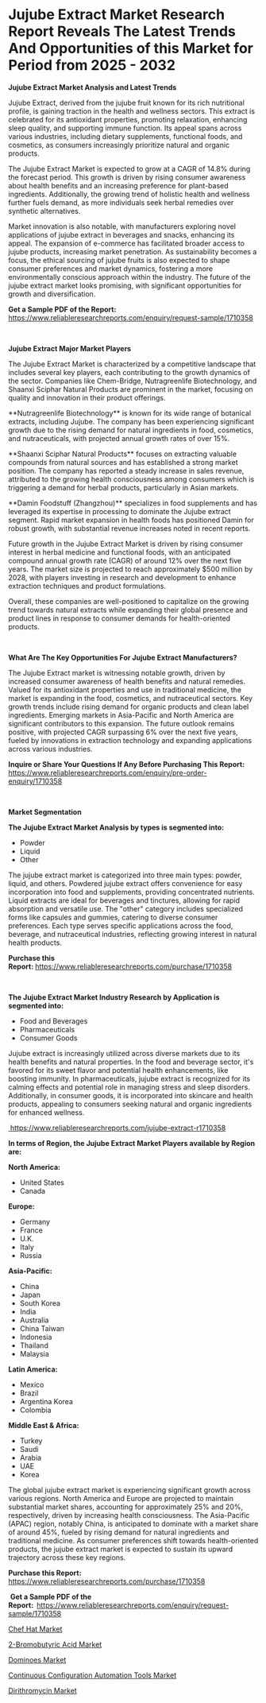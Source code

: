 <p><h1>Jujube Extract Market Research Report Reveals The Latest Trends And Opportunities of this Market for Period from 2025 - 2032</h1></p><p><strong>Jujube Extract Market Analysis and Latest Trends</strong></p>
<p><p>Jujube Extract, derived from the jujube fruit known for its rich nutritional profile, is gaining traction in the health and wellness sectors. This extract is celebrated for its antioxidant properties, promoting relaxation, enhancing sleep quality, and supporting immune function. Its appeal spans across various industries, including dietary supplements, functional foods, and cosmetics, as consumers increasingly prioritize natural and organic products.</p><p>The Jujube Extract Market is expected to grow at a CAGR of 14.8% during the forecast period. This growth is driven by rising consumer awareness about health benefits and an increasing preference for plant-based ingredients. Additionally, the growing trend of holistic health and wellness further fuels demand, as more individuals seek herbal remedies over synthetic alternatives. </p><p>Market innovation is also notable, with manufacturers exploring novel applications of jujube extract in beverages and snacks, enhancing its appeal. The expansion of e-commerce has facilitated broader access to jujube products, increasing market penetration. As sustainability becomes a focus, the ethical sourcing of jujube fruits is also expected to shape consumer preferences and market dynamics, fostering a more environmentally conscious approach within the industry. The future of the jujube extract market looks promising, with significant opportunities for growth and diversification.</p></p>
<p><strong>Get a Sample PDF of the Report:&nbsp;</strong> <a href="https://www.reliableresearchreports.com/enquiry/request-sample/1710358?utm_campaign=32&utm_medium=2&utm_source=Github&utm_content=ia&utm_term=10012025&utm_id=jujube-extract">https://www.reliableresearchreports.com/enquiry/request-sample/1710358</a></p>
<p>&nbsp;</p>
<p><strong>Jujube Extract Major Market Players</strong></p>
<p><p>The Jujube Extract Market is characterized by a competitive landscape that includes several key players, each contributing to the growth dynamics of the sector. Companies like Chem-Bridge, Nutragreenlife Biotechnology, and Shaanxi Sciphar Natural Products are prominent in the market, focusing on quality and innovation in their product offerings.</p><p>**Nutragreenlife Biotechnology** is known for its wide range of botanical extracts, including Jujube. The company has been experiencing significant growth due to the rising demand for natural ingredients in food, cosmetics, and nutraceuticals, with projected annual growth rates of over 15%.</p><p>**Shaanxi Sciphar Natural Products** focuses on extracting valuable compounds from natural sources and has established a strong market position. The company has reported a steady increase in sales revenue, attributed to the growing health consciousness among consumers which is triggering a demand for herbal products, particularly in Asian markets.</p><p>**Damin Foodstuff (Zhangzhou)** specializes in food supplements and has leveraged its expertise in processing to dominate the Jujube extract segment. Rapid market expansion in health foods has positioned Damin for robust growth, with substantial revenue increases noted in recent reports.</p><p>Future growth in the Jujube Extract Market is driven by rising consumer interest in herbal medicine and functional foods, with an anticipated compound annual growth rate (CAGR) of around 12% over the next five years. The market size is projected to reach approximately $500 million by 2028, with players investing in research and development to enhance extraction techniques and product formulations.</p><p>Overall, these companies are well-positioned to capitalize on the growing trend towards natural extracts while expanding their global presence and product lines in response to consumer demands for health-oriented products.</p></p>
<p>&nbsp;</p>
<p><strong>What Are The Key Opportunities For Jujube Extract Manufacturers?</strong></p>
<p><p>The Jujube Extract market is witnessing notable growth, driven by increased consumer awareness of health benefits and natural remedies. Valued for its antioxidant properties and use in traditional medicine, the market is expanding in the food, cosmetics, and nutraceutical sectors. Key growth trends include rising demand for organic products and clean label ingredients. Emerging markets in Asia-Pacific and North America are significant contributors to this expansion. The future outlook remains positive, with projected CAGR surpassing 6% over the next five years, fueled by innovations in extraction technology and expanding applications across various industries.</p></p>
<p><strong>Inquire or Share Your Questions If Any Before Purchasing This Report:</strong> <a href="https://www.reliableresearchreports.com/enquiry/pre-order-enquiry/1710358?utm_campaign=32&utm_medium=2&utm_source=Github&utm_content=ia&utm_term=10012025&utm_id=jujube-extract">https://www.reliableresearchreports.com/enquiry/pre-order-enquiry/1710358</a></p>
<p>&nbsp;</p>
<p><strong>Market Segmentation</strong></p>
<p><strong>The Jujube Extract Market Analysis by types is segmented into:</strong></p>
<p><ul><li>Powder</li><li>Liquid</li><li>Other</li></ul></p>
<p><p>The jujube extract market is categorized into three main types: powder, liquid, and others. Powdered jujube extract offers convenience for easy incorporation into food and supplements, providing concentrated nutrients. Liquid extracts are ideal for beverages and tinctures, allowing for rapid absorption and versatile use. The "other" category includes specialized forms like capsules and gummies, catering to diverse consumer preferences. Each type serves specific applications across the food, beverage, and nutraceutical industries, reflecting growing interest in natural health products.</p></p>
<p><strong>Purchase this Report:&nbsp;</strong><a href="https://www.reliableresearchreports.com/purchase/1710358?utm_campaign=32&utm_medium=2&utm_source=Github&utm_content=ia&utm_term=10012025&utm_id=jujube-extract">https://www.reliableresearchreports.com/purchase/1710358</a></p>
<p>&nbsp;</p>
<p><strong>The Jujube Extract Market Industry Research by Application is segmented into:</strong></p>
<p><ul><li>Food and Beverages</li><li>Pharmaceuticals</li><li>Consumer Goods</li></ul></p>
<p><p>Jujube extract is increasingly utilized across diverse markets due to its health benefits and natural properties. In the food and beverage sector, it's favored for its sweet flavor and potential health enhancements, like boosting immunity. In pharmaceuticals, jujube extract is recognized for its calming effects and potential role in managing stress and sleep disorders. Additionally, in consumer goods, it is incorporated into skincare and health products, appealing to consumers seeking natural and organic ingredients for enhanced wellness.</p></p>
<p><a href="https://www.reliableresearchreports.com/jujube-extract-r1710358?utm_campaign=32&utm_medium=2&utm_source=Github&utm_content=ia&utm_term=10012025&utm_id=jujube-extract">&nbsp;https://www.reliableresearchreports.com/jujube-extract-r1710358</a></p>
<p><strong>In terms of Region, the Jujube Extract Market Players available by Region are:</strong></p>
<p>
    <p> <strong> North America: </strong>
        <ul>
            <li>United States</li>
            <li>Canada</li>
        </ul>
        </p> 
    <p> <strong> Europe: </strong>
        <ul>
            <li>Germany</li>
            <li>France</li>
            <li>U.K.</li>
            <li>Italy</li>
            <li>Russia</li>
        </ul>
        </p> 
    <p> <strong> Asia-Pacific: </strong>
        <ul>
            <li>China</li>
            <li>Japan</li>
            <li>South Korea</li>
            <li>India</li>
            <li>Australia</li>
            <li>China Taiwan</li>
            <li>Indonesia</li>
            <li>Thailand</li>
            <li>Malaysia</li>
        </ul>
        </p> 
    <p> <strong> Latin America: </strong>
        <ul>
            <li>Mexico</li>
            <li>Brazil</li>
            <li>Argentina Korea</li>
            <li>Colombia</li>
        </ul>
        </p> 
    <p> <strong> Middle East & Africa: </strong>
        <ul>
            <li>Turkey</li>
            <li>Saudi</li>
            <li>Arabia</li>
            <li>UAE</li>
            <li>Korea</li>
        </ul>
    </p>
    </p>
<p><p>The global jujube extract market is experiencing significant growth across various regions. North America and Europe are projected to maintain substantial market shares, accounting for approximately 25% and 20%, respectively, driven by increasing health consciousness. The Asia-Pacific (APAC) region, notably China, is anticipated to dominate with a market share of around 45%, fueled by rising demand for natural ingredients and traditional medicine. As consumer preferences shift towards health-oriented products, the jujube extract market is expected to sustain its upward trajectory across these key regions.</p></p>
<p><strong>Purchase this Report: </strong><a href="https://www.reliableresearchreports.com/purchase/1710358?utm_campaign=32&utm_medium=2&utm_source=Github&utm_content=ia&utm_term=10012025&utm_id=jujube-extract">https://www.reliableresearchreports.com/purchase/1710358</a></p>
<p>&nbsp;<strong>Get a Sample PDF of the Report:&nbsp;&nbsp;</strong><a href="https://www.reliableresearchreports.com/enquiry/request-sample/1710358?utm_campaign=32&utm_medium=2&utm_source=Github&utm_content=ia&utm_term=10012025&utm_id=jujube-extract">https://www.reliableresearchreports.com/enquiry/request-sample/1710358</a></p>
<p><strong></strong></p>
<p><p><a href="https://github.com/bensemilia864/Market-Research-Report-List-1/blob/main/chef-hat-market.md?utm_campaign=32&utm_medium=2&utm_source=Github&utm_content=ia&utm_term=10012025&utm_id=jujube-extract">Chef Hat Market</a></p><p><a href="https://github.com/arnoldannice0/Market-Research-Report-List-1/blob/main/2-bromobutyric-acid-market.md?utm_campaign=32&utm_medium=2&utm_source=Github&utm_content=ia&utm_term=10012025&utm_id=jujube-extract">2-Bromobutyric Acid Market</a></p><p><a href="https://github.com/JakirUddin651/Market-Research-Report-List-1/blob/main/dominoes-market.md?utm_campaign=32&utm_medium=2&utm_source=Github&utm_content=ia&utm_term=10012025&utm_id=jujube-extract">Dominoes Market</a></p><p><a href="https://github.com/gerdabatiskzv9/Market-Research-Report-List-1/blob/main/continuous-configuration-automation-tools-market.md?utm_campaign=32&utm_medium=2&utm_source=Github&utm_content=ia&utm_term=10012025&utm_id=jujube-extract">Continuous Configuration Automation Tools Market</a></p><p><a href="https://github.com/justalichtenberger/Market-Research-Report-List-1/blob/main/dirithromycin-market.md?utm_campaign=32&utm_medium=2&utm_source=Github&utm_content=ia&utm_term=10012025&utm_id=jujube-extract">Dirithromycin Market</a></p></p>